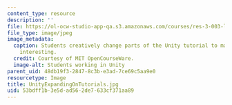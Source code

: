```yaml
---
content_type: resource
description: ''
file: https://ol-ocw-studio-app-qa.s3.amazonaws.com/courses/res-3-003-learn-to-build-your-own-videogame-with-the-unity-game-engine-and-microsoft-kinect-january-iap-2017/53bdff1b3e5dad562de7633cf371aa89_UnityExpandingOnTutorials.jpg
file_type: image/jpeg
image_metadata:
  caption: Students creatively change parts of the Unity tutorial to make it more
    interesting.
  credit: Courtesy of MIT OpenCourseWare.
  image-alt: Students working in Unity
parent_uid: 48db19f3-2847-8c3b-e3ad-7ce69c5aa9e0
resourcetype: Image
title: UnityExpandingOnTutorials.jpg
uid: 53bdff1b-3e5d-ad56-2de7-633cf371aa89
---
```

